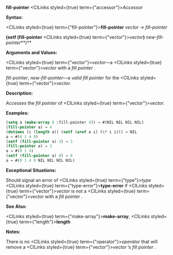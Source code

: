 **fill-pointer** <ClLinks styled={true} term={"accessor"}><i>Accessor</i></ClLinks> 



**Syntax:** 



<ClLinks styled={true} term={"fill-pointer"}><b>fill-pointer</b></ClLinks> *vector → fill-pointer* 



**(setf (fill-pointer** <ClLinks styled={true} term={"vector"}><i>vector</i></ClLinks>**)** *new-fill-pointer***)** 



**Arguments and Values:** 



<ClLinks styled={true} term={"vector"}><i>vector</i></ClLinks>—a <ClLinks styled={true} term={"vector"}><i>vector</i></ClLinks> with a *fill pointer* . 



*fill-pointer*, *new-fill-pointer*—a *valid fill pointer* for the <ClLinks styled={true} term={"vector"}><i>vector</i></ClLinks>. 



**Description:** 



*Accesses* the *fill pointer* of <ClLinks styled={true} term={"vector"}><i>vector</i></ClLinks>. 



**Examples:**
```lisp
(setq a (make-array 8 :fill-pointer 4)) → #(NIL NIL NIL NIL) 
(fill-pointer a) → 4 
(dotimes (i (length a)) (setf (aref a i) (\* i i))) → NIL 
a → #(0 1 4 9) 
(setf (fill-pointer a) 3) → 3 
(fill-pointer a) → 3 
a → #(0 1 4) 
(setf (fill-pointer a) 8) → 8 
a → #(0 1 4 9 NIL NIL NIL NIL) 
```
**Exceptional Situations:** 



Should signal an error of <ClLinks styled={true} term={"type"}><i>type</i></ClLinks> <ClLinks styled={true} term={"type-error"}><b>type-error</b></ClLinks> if <ClLinks styled={true} term={"vector"}><i>vector</i></ClLinks> is not a <ClLinks styled={true} term={"vector"}><i>vector</i></ClLinks> with a *fill pointer* . 



 



 



**See Also:** 



<ClLinks styled={true} term={"make-array"}><b>make-array</b></ClLinks>, <ClLinks styled={true} term={"length"}><b>length</b></ClLinks> 



**Notes:** 



There is no <ClLinks styled={true} term={"operator"}><i>operator</i></ClLinks> that will remove a <ClLinks styled={true} term={"vector"}><i>vector</i></ClLinks> ’s *fill pointer* . 



